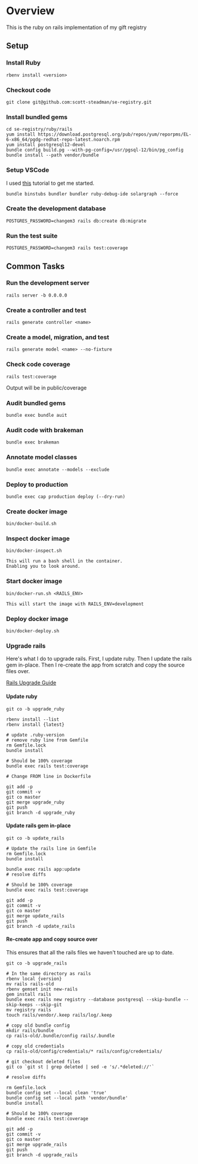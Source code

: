 # Overview

This is the ruby on rails implementation of my gift registry

## Setup

### Install Ruby

    rbenv install <version>

### Checkout code

    git clone git@github.com:scott-steadman/se-registry.git

### Install bundled gems

    cd se-registry/ruby/rails
    yum install https://download.postgresql.org/pub/repos/yum/reporpms/EL-6-x86_64/pgdg-redhat-repo-latest.noarch.rpm
    yum install postgresql12-devel
    bundle config build.pg --with-pg-config=/usr/pgsql-12/bin/pg_config
    bundle install --path vendor/bundle

### Setup VSCode

I used [this](https://dev.to/abstractart/easy-way-to-setup-debugger-and-autocomplete-for-ruby-in-visual-studio-code-2gcc)
tutorial to get me started.

    bundle binstubs bundler bundler ruby-debug-ide solargraph --force

### Create the development database

    POSTGRES_PASSWORD=changem3 rails db:create db:migrate

### Run the test suite

    POSTGRES_PASSWORD=changem3 rails test:coverage

## Common Tasks

### Run the development server

    rails server -b 0.0.0.0

### Create a controller and test

    rails generate controller <name>

### Create a model, migration, and test

    rails generate model <name> --no-fixture

### Check code coverage

    rails test:coverage
  Output will be in public/coverage

### Audit bundled gems

    bundle exec bundle auit

### Audit code with brakeman

    bundle exec brakeman

### Annotate model classes

    bundle exec annotate --models --exclude

### Deploy to production

    bundle exec cap production deploy (--dry-run)

### Create docker image

    bin/docker-build.sh

### Inspect docker image

    bin/docker-inspect.sh

    This will run a bash shell in the container.
    Enabling you to look around.

### Start docker image

    bin/docker-run.sh <RAILS_ENV>

    This will start the image with RAILS_ENV=development

### Deploy docker image

    bin/docker-deploy.sh

### Upgrade rails

Here's what I do to upgrade rails.
First, I update ruby.
Then I update the rails gem in-place.
Then I re-create the app from scratch and copy the source files over.

[Rails Upgrade Guide](https://guides.rubyonrails.org/upgrading_ruby_on_rails.html)

#### Update ruby

    git co -b upgrade_ruby

    rbenv install --list
    rbenv install {latest}

    # update .ruby-version
    # remove ruby line from Gemfile
    rm Gemfile.lock
    bundle install

    # Should be 100% coverage
    bundle exec rails test:coverage

    # Change FROM line in Dockerfile

    git add -p
    git commit -v
    git co master
    git merge upgrade_ruby
    git push
    git branch -d upgrade_ruby

#### Update rails gem in-place

    git co -b update_rails

    # Update the rails line in Gemfile
    rm Gemfile.lock
    bundle install

    bundle exec rails app:update
    # resolve diffs

    # Should be 100% coverage
    bundle exec rails test:coverage

    git add -p
    git commit -v
    git co master
    git merge update_rails
    git push
    git branch -d update_rails

#### Re-create app and copy source over

This ensures that all the rails files we haven't touched are up to date.

    git co -b upgrade_rails

    # In the same directory as rails
    rbenv local {version}
    mv rails rails-old
    rbenv gemset init new-rails
    gem install rails
    bundle exec rails new registry --database postgresql --skip-bundle --skip-keeps --skip-git
    mv registry rails
    touch rails/vendor/.keep rails/log/.keep

    # copy old bundle config
    mkdir rails/bundle
    cp rails-old/.bundle/config rails/.bundle

    # copy old credentials
    cp rails-old/config/credentials/* rails/config/credentials/

    # git checkout deleted files
    git co `git st | grep deleted | sed -e 's/.*deleted://'`

    # resolve diffs

    rm Gemfile.lock
    bundle config set --local clean 'true'
    bundle config set --local path 'vendor/bundle'
    bundle install

    # Should be 100% coverage
    bundle exec rails test:coverage

    git add -p
    git commit -v
    git co master
    git merge upgrade_rails
    git push
    git branch -d upgrade_rails
